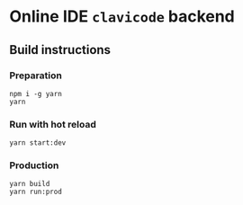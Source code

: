 # Online IDE `clavicode` backend

## Build instructions

### Preparation

```
npm i -g yarn
yarn
```

### Run with hot reload

```
yarn start:dev
```

### Production

```
yarn build
yarn run:prod
```
